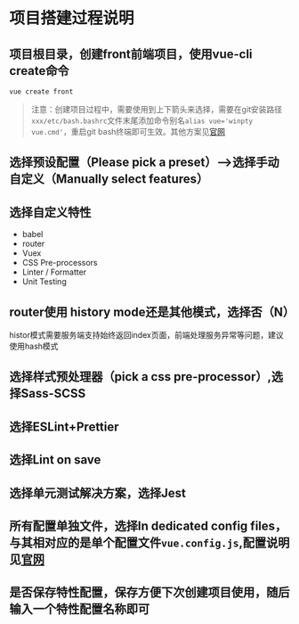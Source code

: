 
# 项目搭建过程说明

## 项目根目录，创建front前端项目，使用vue-cli create命令
```
vue create front
```

>注意：创建项目过程中，需要使用到上下箭头来选择，需要在git安装路径`xxx/etc/bash.bashrc`文件末尾添加命令别名`alias vue='winpty vue.cmd'`，重启git bash终端即可生效。其他方案见[官网](https://cli.vuejs.org/zh/guide/creating-a-project.html#vue-create)


## 选择预设配置（Please pick a preset）-->选择手动自定义（Manually select features）

## 选择自定义特性
- babel
- router
- Vuex
- CSS Pre-processors
- Linter / Formatter
- Unit Testing

## router使用 history mode还是其他模式，选择否（N）
histor模式需要服务端支持始终返回index页面，前端处理服务异常等问题，建议使用hash模式


## 选择样式预处理器（pick a css pre-processor）,选择Sass-SCSS


## 选择ESLint+Prettier

## 选择Lint on save

## 选择单元测试解决方案，选择Jest

## 所有配置单独文件，选择In dedicated config files，与其相对应的是单个配置文件`vue.config.js`,配置说明见[官网](https://cli.vuejs.org/zh/config/#vue-config-js)

## 是否保存特性配置，保存方便下次创建项目使用，随后输入一个特性配置名称即可


